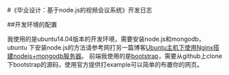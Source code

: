 #《毕业设计：基于node.js的视频会议系统》开发日志

##开发环境的配置

我使用的是ubuntu14.04版本的开发环境，需要安装node.js和mongodb，ubuntu 下安装node.js的方法请参考网打另一篇博客[Ubuntu主机下使用Nginx搭建nodejs+mongodb服务器](http://wuwiime.com/2014/07/09/use%20nginx%20mongodb%20nodejs%20in%20ubuntu/)。
前端我使用的是[bootstrap](http:www.bootcss.com/)，需要从github上clone 下bootstrap的源码，使用官方提供打example可以简单的布置你的网页。
